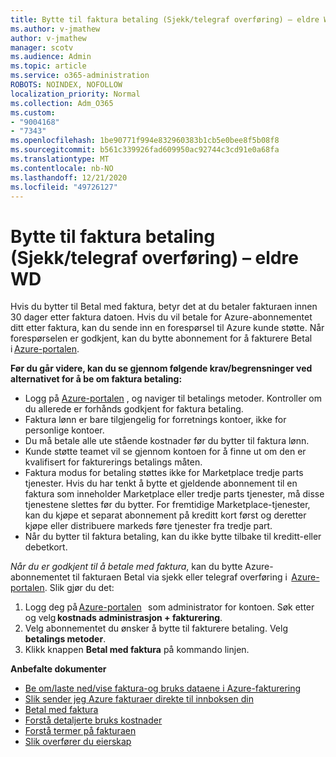 ```yaml
---
title: Bytte til faktura betaling (Sjekk/telegraf overføring) – eldre WD
ms.author: v-jmathew
author: v-jmathew
manager: scotv
ms.audience: Admin
ms.topic: article
ms.service: o365-administration
ROBOTS: NOINDEX, NOFOLLOW
localization_priority: Normal
ms.collection: Adm_O365
ms.custom:
- "9004168"
- "7343"
ms.openlocfilehash: 1be90771f994e832960383b1cb5e0bee8f5b08f8
ms.sourcegitcommit: b561c339926fad609950ac92744c3cd91e0a68fa
ms.translationtype: MT
ms.contentlocale: nb-NO
ms.lasthandoff: 12/21/2020
ms.locfileid: "49726127"
---
```

# <a name="switch-to-invoice-pay-chequewire-transfer---legacy-wd"></a>Bytte til faktura betaling (Sjekk/telegraf overføring) – eldre WD

Hvis du bytter til Betal med faktura, betyr det at du betaler fakturaen innen 30 dager etter faktura datoen. Hvis du vil betale for Azure-abonnementet ditt etter faktura, kan du sende inn en forespørsel til Azure kunde støtte. Når forespørselen er godkjent, kan du bytte abonnement for å fakturere Betal i [Azure-portalen](https://portal.azure.com/).

**Før du går videre, kan du se gjennom følgende krav/begrensninger ved alternativet for å be om faktura betaling:**

- Logg på [Azure-portalen](https://portal.azure.com/) , og naviger til betalings metoder. Kontroller om du allerede er forhånds godkjent for faktura betaling.
- Faktura lønn er bare tilgjengelig for forretnings kontoer, ikke for personlige kontoer.
- Du må betale alle ute stående kostnader før du bytter til faktura lønn.
- Kunde støtte teamet vil se gjennom kontoen for å finne ut om den er kvalifisert for fakturerings betalings måten.
- Faktura modus for betaling støttes ikke for Marketplace tredje parts tjenester. Hvis du har tenkt å bytte et gjeldende abonnement til en faktura som inneholder Marketplace eller tredje parts tjenester, må disse tjenestene slettes før du bytter. For fremtidige Marketplace-tjenester, kan du kjøpe et separat abonnement på kreditt kort først og deretter kjøpe eller distribuere markeds føre tjenester fra tredje part.
- Når du bytter til faktura betaling, kan du ikke bytte tilbake til kreditt-eller debetkort.

*Når du er godkjent til å betale med faktura*, kan du bytte Azure-abonnementet til fakturaen Betal via sjekk eller telegraf overføring i  [Azure-portalen](https://portal.azure.com/).
Slik gjør du det:

1. Logg deg på [Azure-portalen](https://portal.azure.com/)   som administrator for kontoen. Søk etter og velg **kostnads administrasjon + fakturering**.
2. Velg abonnementet du ønsker å bytte til fakturere betaling. Velg **betalings metoder**.
3. Klikk knappen **Betal med faktura** på kommando linjen.

**Anbefalte dokumenter**

- [Be om/laste ned/vise faktura-og bruks dataene i Azure-fakturering](https://docs.microsoft.com/azure/billing/billing-download-azure-invoice-daily-usage-date)
- [Slik sender jeg Azure fakturaer direkte til innboksen din](https://docs.microsoft.com/azure/billing/billing-download-azure-invoice-daily-usage-date)
- [Betal med faktura](https://docs.microsoft.com/azure/billing/billing-how-to-pay-by-invoice)
- [Forstå detaljerte bruks kostnader](https://docs.microsoft.com/azure/billing/billing-understand-your-bill)
- [Forstå termer på fakturaen](https://docs.microsoft.com/azure/billing/billing-understand-your-invoice)
- [Slik overfører du eierskap](https://docs.microsoft.com/azure/billing/billing-subscription-transfer)
